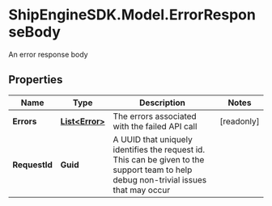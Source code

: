 # ShipEngineSDK.Model.ErrorResponseBody
An error response body

## Properties

Name | Type | Description | Notes
------------ | ------------- | ------------- | -------------
**Errors** | [**List&lt;Error&gt;**](Error.md) | The errors associated with the failed API call | [readonly] 
**RequestId** | **Guid** | A UUID that uniquely identifies the request id. This can be given to the support team to help debug non-trivial issues that may occur  | 

